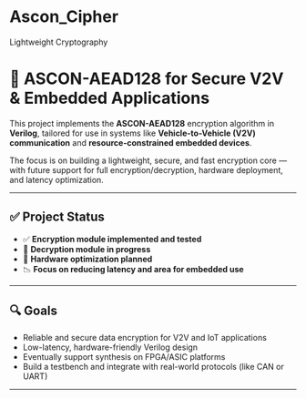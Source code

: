 # Ascon_Cipher
Lightweight Cryptography
# 🔐 ASCON-AEAD128 for Secure V2V & Embedded Applications

This project implements the **ASCON-AEAD128** encryption algorithm in **Verilog**, tailored for use in systems like **Vehicle-to-Vehicle (V2V) communication** and **resource-constrained embedded devices**.

The focus is on building a lightweight, secure, and fast encryption core — with future support for full encryption/decryption, hardware deployment, and latency optimization.

---

## ✅ Project Status

- ✅ **Encryption module implemented and tested**
- 🔧 **Decryption module in progress**
- 🚀 **Hardware optimization planned**
- 📉 **Focus on reducing latency and area for embedded use**

---

## 🔍 Goals

- Reliable and secure data encryption for V2V and IoT applications  
- Low-latency, hardware-friendly Verilog design  
- Eventually support synthesis on FPGA/ASIC platforms  
- Build a testbench and integrate with real-world protocols (like CAN or UART)

---


